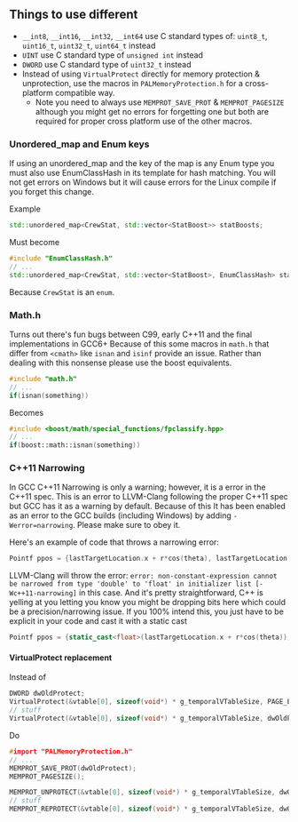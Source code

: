  
## Things to use different
 
 - `__int8`, `__int16`, `__int32`, `__int64` use C standard types of: `uint8_t`, `uint16_t`, `uint32_t`, `uint64_t` instead
 - `UINT` use C standard type of `unsigned int` instead
 - `DWORD` use C standard type of `uint32_t` instead
 - Instead of using `VirtualProtect` directly for memory protection & unprotection, use the macros in `PALMemoryProtection.h` for a cross-platform compatible way.
   - Note you need to always use `MEMPROT_SAVE_PROT` & `MEMPROT_PAGESIZE` although you might get no errors for forgetting one but both are required for proper cross platform use of the other macros.
   
### Unordered_map and Enum keys
If using an unordered_map and the key of the map is any Enum type you must also use EnumClassHash in its template for hash matching.
You will not get errors on Windows but it will cause errors for the Linux compile if you forget this change.

Example
```c++
std::unordered_map<CrewStat, std::vector<StatBoost>> statBoosts;
```
Must become
```c++
#include "EnumClassHash.h"
// ...
std::unordered_map<CrewStat, std::vector<StatBoost>, EnumClassHash> statBoosts;
```
Because `CrewStat` is an `enum`.

### Math.h
Turns out there's fun bugs between C99, early C++11 and the final implementations in GCC6+
Because of this some macros in `math.h` that differ from `<cmath>` like `isnan` and `isinf` provide an issue.
Rather than dealing with this nonsense please use the boost equivalents.

```c++
#include "math.h"
// ...
if(isnan(something))
```
Becomes
```c++
#include <boost/math/special_functions/fpclassify.hpp>
// ...
if(boost::math::isnan(something))
```

### C++11 Narrowing
In GCC C++11 Narrowing is only a warning; however, it is a error in the C++11 spec.
This is an error to LLVM-Clang following the proper C++11 spec but GCC has it as a warning by default.
Because of this It has been enabled as an error to the GCC builds (including Windows) by adding `-Werror=narrowing`.
Please make sure to obey it.

Here's an example of code that throws a narrowing error:
```c++
Pointf ppos = {lastTargetLocation.x + r*cos(theta), lastTargetLocation.y + r*sin(theta)};
```
LLVM-Clang will throw the error: `error: non-constant-expression cannot be narrowed from type 'double' to 'float' in initializer list [-Wc++11-narrowing]` in this case.
And it's pretty straightforward, C++ is yelling at you letting you know you might be dropping bits here which could be a precision/narrowing issue.
If you 100% intend this, you just have to be explicit in your code and cast it with a static cast
```c++
Pointf ppos = {static_cast<float>(lastTargetLocation.x + r*cos(theta)), static_cast<float>(lastTargetLocation.y + r*sin(theta))};
```

#### VirtualProtect replacement
Instead of
```c
DWORD dwOldProtect;
VirtualProtect(&vtable[0], sizeof(void*) * g_temporalVTableSize, PAGE_EXECUTE_READWRITE, &dwOldProtect);
// stuff
VirtualProtect(&vtable[0], sizeof(void*) * g_temporalVTableSize, dwOldProtect, &dwOldProtect);
```
Do
```c
#import "PALMemoryProtection.h"
// ...
MEMPROT_SAVE_PROT(dwOldProtect);
MEMPROT_PAGESIZE();

MEMPROT_UNPROTECT(&vtable[0], sizeof(void*) * g_temporalVTableSize, dwOldProtect);
// stuff
MEMPROT_REPROTECT(&vtable[0], sizeof(void*) * g_temporalVTableSize, dwOldProtect);
```

